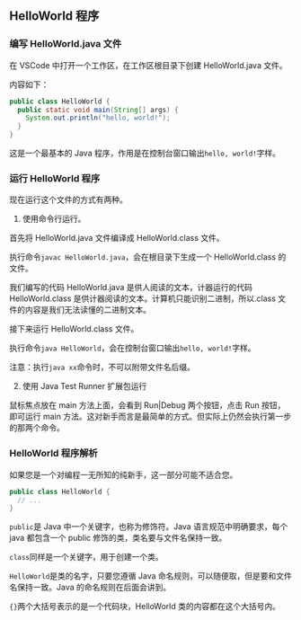 ## HelloWorld 程序

### 编写 HelloWorld.java 文件

在 VSCode 中打开一个工作区，在工作区根目录下创建 HelloWorld.java 文件。

内容如下：

```java
public class HelloWorld {
  public static void main(String[] args) {
    System.out.println("hello, world!");
  }
}
```

这是一个最基本的 Java 程序，作用是在控制台窗口输出`hello, world!`字样。

### 运行 HelloWorld 程序

现在运行这个文件的方式有两种。

1. 使用命令行运行。

首先将 HelloWorld.java 文件编译成 HelloWorld.class 文件。

执行命令`javac HelloWorld.java`，会在根目录下生成一个 HelloWorld.class 的文件。

我们编写的代码 HelloWorld.java 是供人阅读的文本，计器运行的代码 HelloWorld.class 是供计器阅读的文本。计算机只能识别二进制，所以.class 文件的内容是我们无法读懂的二进制文本。

接下来运行 HelloWorld.class 文件。

执行命令`java HelloWorld`，会在控制台窗口输出`hello, world!`字样。

注意：执行`java xx`命令时，不可以附带文件名后缀。

2. 使用 Java Test Runner 扩展包运行

鼠标焦点放在 main 方法上面，会看到 Run|Debug 两个按钮，点击 Run 按钮，即可运行 main 方法。这对新手而言是最简单的方式。但实际上仍然会执行第一步的那两个命令。

### HelloWorld 程序解析

如果您是一个对编程一无所知的纯新手，这一部分可能不适合您。

```java
public class HelloWorld {
  // ...
}
```

`public`是 Java 中一个关键字，也称为修饰符。Java 语言规范中明确要求，每个 java 都包含一个 public 修饰的类，类名要与文件名保持一致。

`class`同样是一个关键字，用于创建一个类。

`HelloWorld`是类的名字，只要您遵循 Java 命名规则，可以随便取，但是要和文件名保持一致。Java 的命名规则在后面会讲到。

`{}`两个大括号表示的是一个代码块，HelloWorld 类的内容都在这个大括号内。
